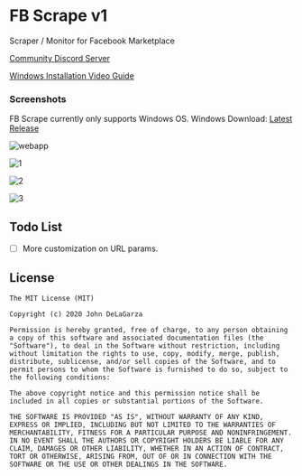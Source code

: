 # FB Scrape v1
Scraper / Monitor for Facebook Marketplace

[Community Discord Server](https://discord.gg/myv2be)

[Windows Installation Video Guide](https://google.com)

### Screenshots

FB Scrape currently only supports Windows OS.
Windows Download: [Latest Release](https://github.com/johndelagarza/fb-scrape/releases/latest)

![webapp](https://imgur.com/hbQB0NJ.png)

![1](https://imgur.com/0P7azGG.png)

![2](https://imgur.com/y48unR9.png)

![3](https://imgur.com/JHgJanc.png)

## Todo List
- [ ] More customization on URL params.

## License

```
The MIT License (MIT)

Copyright (c) 2020 John DeLaGarza

Permission is hereby granted, free of charge, to any person obtaining a copy of this software and associated documentation files (the "Software"), to deal in the Software without restriction, including without limitation the rights to use, copy, modify, merge, publish, distribute, sublicense, and/or sell copies of the Software, and to permit persons to whom the Software is furnished to do so, subject to the following conditions:

The above copyright notice and this permission notice shall be included in all copies or substantial portions of the Software.

THE SOFTWARE IS PROVIDED "AS IS", WITHOUT WARRANTY OF ANY KIND, EXPRESS OR IMPLIED, INCLUDING BUT NOT LIMITED TO THE WARRANTIES OF MERCHANTABILITY, FITNESS FOR A PARTICULAR PURPOSE AND NONINFRINGEMENT. IN NO EVENT SHALL THE AUTHORS OR COPYRIGHT HOLDERS BE LIABLE FOR ANY CLAIM, DAMAGES OR OTHER LIABILITY, WHETHER IN AN ACTION OF CONTRACT, TORT OR OTHERWISE, ARISING FROM, OUT OF OR IN CONNECTION WITH THE SOFTWARE OR THE USE OR OTHER DEALINGS IN THE SOFTWARE.
```